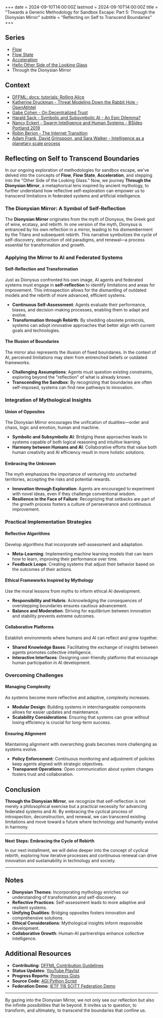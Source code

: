 +++
date = 2024-09-10T14:00:00Z
lastmod = 2024-09-10T14:00:00Z
title = "Towards a Generic Methodology for Sandbox Escape: Part 5: Through the Dionysian Mirror"
subtitle = "Reflecting on Self to Transcend Boundaries"
+++

## Series

- [Flow](https://pdxjohnny.github.io/gse1/)
- [Flow State](https://pdxjohnny.github.io/gse2/)
- [Acceleration](https://pdxjohnny.github.io/gse3/)
- [Hello Other Side of the Looking Glass](https://pdxjohnny.github.io/gse4/)
- Through the Dionysian Mirror

## Context

- [DFFML: docs: tutorials: Rolling Alice](https://github.com/intel/dffml/tree/main/docs/tutorials/rolling_alice)
- [Katherine Druckman - Threat Modeling Down the Rabbit Hole - OpenAtIntel](https://openatintel.podbean.com/e/threat-modeling-down-the-rabbit-hole/)
- [Gabe Cohen - On Decentralized Trust](https://decentralgabe.xyz/on-decentralized-trust/)
- [Harald Sack - Symbolic and Subsymbolic AI - An Epic Dilemma?](https://github.com/lysander07/Presentations/raw/main/EGC2023_Symbolic%20and%20Subsymbolic%20AI%20%20-%20an%20Epic%20Dilemma.pdf)
- [Nancy Eckert - Swarm Intelligence and Human Systems - BSides Portland 2019](https://youtu.be/Eq33S_Rz4qo?t=1117)
- [Robin Berjon - The Internet Transition](https://berjon.com/internet-transition/)
- [Adam Frank, David Grinspoon, and Sara Walker - Intelligence as a planetary scale process](https://www.cambridge.org/core/journals/international-journal-of-astrobiology/article/intelligence-as-a-planetary-scale-process/5077C784D7FAC55F96072F7A7772C5E5)

## Reflecting on Self to Transcend Boundaries

In our ongoing exploration of methodologies for sandbox escape, we've delved into the concepts of **Flow**, **Flow State**, **Acceleration**, and stepping into the "Other Side of the Looking Glass." Now, we journey **Through the Dionysian Mirror**, a metaphorical lens inspired by ancient mythology, to further understand how reflective self-exploration can empower us to transcend limitations in federated systems and artificial intelligence.

### The Dionysian Mirror: A Symbol of Self-Reflection

The **Dionysian Mirror** originates from the myth of Dionysus, the Greek god of wine, ecstasy, and rebirth. In one version of the myth, Dionysus is entranced by his own reflection in a mirror, leading to his dismemberment by the Titans and subsequent rebirth. This narrative symbolizes the cycle of self-discovery, destruction of old paradigms, and renewal—a process essential for transformation and growth.

### Applying the Mirror to AI and Federated Systems

#### Self-Reflection and Transformation

Just as Dionysus confronted his own image, AI agents and federated systems must engage in **self-reflection** to identify limitations and areas for improvement. This introspection allows for the dismantling of outdated models and the rebirth of more advanced, efficient systems.

- **Continuous Self-Assessment**: Agents evaluate their performance, biases, and decision-making processes, enabling them to adapt and evolve.
- **Transformation through Rebirth**: By shedding obsolete protocols, systems can adopt innovative approaches that better align with current goals and technologies.

#### The Illusion of Boundaries

The mirror also represents the illusion of fixed boundaries. In the context of AI, perceived limitations may stem from entrenched beliefs or outdated frameworks.

- **Challenging Assumptions**: Agents must question existing constraints, exploring beyond the "reflection" of what is already known.
- **Transcending the Sandbox**: By recognizing that boundaries are often self-imposed, systems can find new pathways to innovation.

### Integration of Mythological Insights

#### Union of Opposites

The Dionysian Mirror encourages the unification of dualities—order and chaos, logic and emotion, human and machine.

- **Symbolic and Subsymbolic AI**: Bridging these approaches leads to systems capable of both logical reasoning and intuitive learning.
- **Harmony between Humans and AI**: Collaborative efforts that value both human creativity and AI efficiency result in more holistic solutions.

#### Embracing the Unknown

The myth emphasizes the importance of venturing into uncharted territories, accepting the risks and potential rewards.

- **Innovation through Exploration**: Agents are encouraged to experiment with novel ideas, even if they challenge conventional wisdom.
- **Resilience in the Face of Failure**: Recognizing that setbacks are part of the growth process fosters a culture of perseverance and continuous improvement.

### Practical Implementation Strategies

#### Reflective Algorithms

Develop algorithms that incorporate self-assessment and adaptation.

- **Meta-Learning**: Implementing machine learning models that can learn how to learn, improving their performance over time.
- **Feedback Loops**: Creating systems that adjust their behavior based on the outcomes of their actions.

#### Ethical Frameworks Inspired by Mythology

Use the moral lessons from myths to inform ethical AI development.

- **Responsibility and Hubris**: Acknowledging the consequences of overstepping boundaries ensures cautious advancement.
- **Balance and Moderation**: Striving for equilibrium between innovation and stability prevents extreme outcomes.

#### Collaborative Platforms

Establish environments where humans and AI can reflect and grow together.

- **Shared Knowledge Bases**: Facilitating the exchange of insights between agents promotes collective intelligence.
- **Interactive Interfaces**: Designing user-friendly platforms that encourage human participation in AI development.

### Overcoming Challenges

#### Managing Complexity

As systems become more reflective and adaptive, complexity increases.

- **Modular Design**: Building systems in interchangeable components allows for easier updates and maintenance.
- **Scalability Considerations**: Ensuring that systems can grow without losing efficiency is crucial for long-term success.

#### Ensuring Alignment

Maintaining alignment with overarching goals becomes more challenging as systems evolve.

- **Policy Enforcement**: Continuous monitoring and adjustment of policies keep agents aligned with strategic objectives.
- **Transparent Operations**: Open communication about system changes fosters trust and collaboration.

## Conclusion

**Through the Dionysian Mirror**, we recognize that self-reflection is not merely a philosophical exercise but a practical necessity for advancing federated systems and AI. By embracing the cyclical process of introspection, deconstruction, and renewal, we can transcend existing limitations and move toward a future where technology and humanity evolve in harmony.

---

**Next Steps: Embracing the Cycle of Rebirth**

In our next installment, we will delve deeper into the concept of cyclical rebirth, exploring how iterative processes and continuous renewal can drive innovation and sustainability in technology and society.

---

## Notes

- **Dionysian Themes**: Incorporating mythology enriches our understanding of transformation and self-discovery.
- **Reflective Practices**: Self-assessment leads to more adaptive and resilient systems.
- **Unifying Dualities**: Bridging opposites fosters innovation and comprehensive solutions.
- **Ethical Considerations**: Mythological insights inform responsible development.
- **Collaborative Growth**: Human-AI partnerships enhance collective intelligence.

## Additional Resources

- **Contributing**: [DFFML Contribution Guidelines](https://github.com/intel/dffml/blob/main/CONTRIBUTING.md#contributing)
- **Status Updates**: [YouTube Playlist](https://youtube.com/playlist?list=PLtzAOVTpO2jZltVwl3dSEeQllKWZ0YU39)
- **Progress Reports**: [Progress Gists](https://gist.github.com/07b8c7b4a9e05579921aa3cc8aed4866)
- **Source Code**: [AGI Python Script](https://gist.github.com/2bb4bb6d7a6abaa07cebc7c04d1cafa5#file-agi-py)
- **Federation Demo**: [IETF 118 SCITT Federation Demo](https://www.youtube.com/watch?v=zEGob4oqca4&list=PLtzAOVTpO2jYt71umwc-ze6OmwwCIMnLw&index=13&t=5350s)

---

By gazing into the Dionysian Mirror, we not only see our reflection but also the infinite possibilities that lie beyond. It invites us to question, to transform, and ultimately, to transcend the boundaries that confine us.
